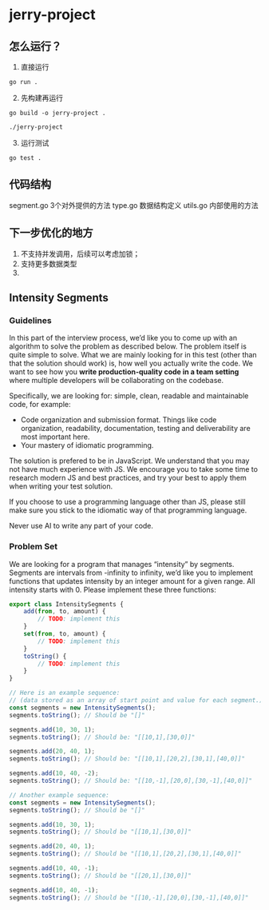 # jerry-project

## 怎么运行？

1. 直接运行
```shell
go run .
```

2. 先构建再运行
```shell
go build -o jerry-project .

./jerry-project
```

3. 运行测试
```shell
go test .
```

## 代码结构

segment.go 3个对外提供的方法
type.go 数据结构定义
utils.go 内部使用的方法


## 下一步优化的地方
1. 不支持并发调用，后续可以考虑加锁；
2. 支持更多数据类型
3. 




## Intensity Segments

### Guidelines
In this part of the interview process, we’d like you to come up with an algorithm to solve the problem as
described below. The problem itself is quite simple to solve. What we are mainly looking for in this test
(other than that the solution should work) is, how well you actually write the code. We want to see how you
**write production-quality code in a team setting** where multiple developers will be collaborating on the
codebase.

Specifically, we are looking for: simple, clean, readable and maintainable code, for example:
- Code organization and submission format. Things like code organization, readability, documentation,
testing and deliverability are most important here.
- Your mastery of idiomatic programming.

The solution is prefered to be in JavaScript. We understand that you may not have much experience with JS.
We encourage you to take some time to research modern JS and best practices, and try your best to apply
them when writing your test solution.

If you choose to use a programming language other than JS, please still make sure you stick to the idiomatic
way of that programming language.

Never use AI to write any part of your code.

### Problem Set
We are looking for a program that manages “intensity” by segments. Segments are intervals from -infinity to
infinity, we’d like you to implement functions that updates intensity by an integer amount for a given range.
All intensity starts with 0. Please implement these three functions:

```javascript
export class IntensitySegments {
    add(from, to, amount) {
        // TODO: implement this
    }
    set(from, to, amount) {
        // TODO: implement this
    }
    toString() {
        // TODO: implement this
    }
}

// Here is an example sequence:
// (data stored as an array of start point and value for each segment.)
const segments = new IntensitySegments();
segments.toString(); // Should be "[]"

segments.add(10, 30, 1);
segments.toString(); // Should be: "[[10,1],[30,0]]"

segments.add(20, 40, 1);
segments.toString(); // Should be: "[[10,1],[20,2],[30,1],[40,0]]"

segments.add(10, 40, -2);
segments.toString(); // Should be: "[[10,-1],[20,0],[30,-1],[40,0]]"

// Another example sequence:
const segments = new IntensitySegments();
segments.toString(); // Should be "[]"

segments.add(10, 30, 1);
segments.toString(); // Should be "[[10,1],[30,0]]"

segments.add(20, 40, 1);
segments.toString(); // Should be "[[10,1],[20,2],[30,1],[40,0]]"

segments.add(10, 40, -1);
segments.toString(); // Should be "[[20,1],[30,0]]"

segments.add(10, 40, -1);
segments.toString(); // Should be "[[10,-1],[20,0],[30,-1],[40,0]]"
```